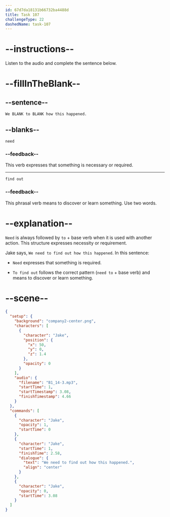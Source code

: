 ```yaml
---
id: 67d7da18131b66732ba4488d
title: Task 107
challengeType: 22
dashedName: task-107
---
```


<!-- (audio) Jake: We need to find out how this happened. -->

# --instructions--

Listen to the audio and complete the sentence below.

# --fillInTheBlank--

## --sentence--

`We BLANK to BLANK how this happened.` 

## --blanks--

`need`

### --feedback--

This verb expresses that something is necessary or required.

---

`find out`

### --feedback--

This phrasal verb means to discover or learn something. Use two words.

# --explanation--

`Need` is always followed by `to` + base verb when it is used with another action. This structure expresses necessity or requirement.

Jake says, `We need to find out how this happened`. In this sentence:

- `Need` expresses that something is required.

- `To find out` follows the correct pattern (`need to` + base verb) and means to discover or learn something.

# --scene--

```json
{
  "setup": {
    "background": "company2-center.png",
    "characters": [
      {
        "character": "Jake",
        "position": {
          "x": 50,
          "y": 0,
          "z": 1.4
        },
        "opacity": 0
      }
    ],
    "audio": {
      "filename": "B1_14-3.mp3",
      "startTime": 1,
      "startTimestamp": 3.08,
      "finishTimestamp": 4.66
    }
  },
  "commands": [
    {
      "character": "Jake",
      "opacity": 1,
      "startTime": 0
    },
    {
      "character": "Jake",
      "startTime": 1,
      "finishTime": 2.58,
      "dialogue": {
        "text": "We need to find out how this happened.",
        "align": "center"
      }
    },
    {
      "character": "Jake",
      "opacity": 0,
      "startTime": 3.08
    }
  ]
}
```
